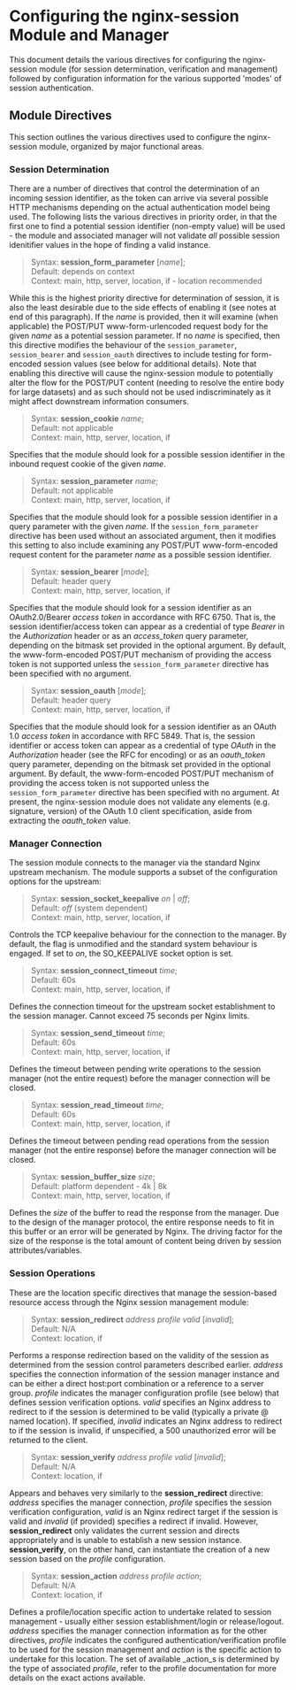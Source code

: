 # Configuring the nginx-session Module and Manager

This document details the various directives for configuring the nginx-session
module (for session determination, verification and management) followed by
configuration information for the various supported 'modes' of session
authentication.

## Module Directives

This section outlines the various directives used to configure the
nginx-session module, organized by major functional areas.

### Session Determination

There are a number of directives that control the determination of an incoming
session identifier, as the token can arrive via several possible HTTP
mechanisms depending on the actual authentication model being used.  The
following lists the various directives in priority order, in that the first
one to find a potential session identifier (non-empty value) will be
used - the module and associated manager will not validate _all_ possible
session idenitifier values in the hope of finding a valid instance.

> Syntax: **session_form_parameter** [_name_];  
> Default: depends on context  
> Context: main, http, server, location, if - location recommended

While this is the highest priority directive for determination of session, it
is also the least desirable due to the side effects of enabling it (see notes
at end of this paragraph).  If the _name_ is provided, then it will examine
(when applicable) the POST/PUT www-form-urlencoded request body for the given
_name_ as a potential session parameter.  If no _name_ is specified, then this
directive modifies the behaviour of the `session_parameter`, `session_bearer`
and `session_oauth` directives to include testing for form-encoded session
values (see below for additional details).  Note that enabling this directive
will cause the nginx-session module to potentially alter the flow for the
POST/PUT content (needing to resolve the entire body for large datasets) and
as such should not be used indiscriminately as it might affect downstream
information consumers.

> Syntax: **session_cookie** _name_;  
> Default: not applicable  
> Context: main, http, server, location, if

Specifies that the module should look for a possible session identifier in the
inbound request cookie of the given _name_.

> Syntax: **session_parameter** _name_;  
> Default: not applicable  
> Context: main, http, server, location, if

Specifies that the module should look for a possible session identifier in a
query parameter with the given _name_.  If the `session_form_parameter`
directive has been used without an associated argument, then it modifies this
setting to also include examining any POST/PUT www-form-encoded request content
for the parameter _name_ as a possible session identifier.

> Syntax: **session_bearer** [_mode_];  
> Default: header query  
> Context: main, http, server, location, if

Specifies that the module should look for a session identifier as an
OAuth2.0/Bearer _access token_ in accordance with RFC 6750.  That is, the
session identifier/access token can appear as a credential of type _Bearer_
in the _Authorization_ header or as an _access\_token_ query parameter,
depending on the bitmask set provided in the optional argument.  By default,
the www-form-encoded POST/PUT mechanism of providing the access token is not
supported unless the `session_form_parameter` directive has been specified
with no argument.

> Syntax: **session_oauth** [_mode_];  
> Default: header query  
> Context: main, http, server, location, if

Specifies that the module should look for a session identifier as an OAuth 1.0
_access token_ in accordance with RFC 5849.  That is, the session identifier
or access token can appear as a credential of type _OAuth_ in the
_Authorization_ header (see the RFC for encoding) or as an _oauth\_token_
query parameter, depending on the bitmask set provided in the optional
argument.  By default, the www-form-encoded POST/PUT mechanism of providing
the access token is not supported unless the `session_form_parameter`
directive has been specified with no argument.  At present, the nginx-session
module does not validate any elements (e.g. signature, version) of the
OAuth 1.0 client specification, aside from extracting the _oauth\_token_ value.

### Manager Connection

The session module connects to the manager via the standard Nginx upstream
mechanism.  The module supports a subset of the configuration options for the
upstream:

> Syntax: **session_socket_keepalive** _on_ | _off_;  
> Default: _off_ (system dependent)  
> Context: main, http, server, location, if  

Controls the TCP keepalive behaviour for the connection to the manager.  By
default, the flag is unmodified and the standard system behaviour is engaged.
If set to _on_, the SO_KEEPALIVE socket option is set.

> Syntax: **session_connect_timeout** _time_;  
> Default: 60s  
> Context: main, http, server, location, if  

Defines the connection timeout for the upstream socket establishment to the
session manager.  Cannot exceed 75 seconds per Nginx limits.

> Syntax: **session_send_timeout** _time_;  
> Default: 60s  
> Context: main, http, server, location, if  

Defines the timeout between pending write operations to the session manager
(not the entire request) before the manager connection will be closed.

> Syntax: **session_read_timeout** _time_;  
> Default: 60s  
> Context: main, http, server, location, if  

Defines the timeout between pending read operations from the session manager
(not the entire response) before the manager connection will be closed.

> Syntax: **session_buffer_size** _size_;  
> Default: platform dependent - 4k | 8k  
> Context: main, http, server, location, if  

Defines the _size_ of the buffer to read the response from the manager.  Due
to the design of the manager protocol, the entire response needs to fit in this
buffer or an error will be generated by Nginx.  The driving factor for the
size of the response is the total amount of content being driven by session
attributes/variables.

### Session Operations

These are the location specific directives that manage the session-based
resource access through the Nginx session management module:

> Syntax: **session_redirect** _address_ _profile_ _valid_ [_invalid_];  
> Default: N/A  
> Context: location, if  

Performs a response redirection based on the validity of the session as
determined from the session control parameters described earlier.  _address_
specifies the connection information of the session manager instance and can
be either a direct host:port combination or a reference to a server group.
_profile_ indicates the manager configuration profile (see below) that
defines session verification options.  _valid_ specifies an Nginx address to
redirect to if the session is determined to be valid (typically a private
@ named location).  If specified, _invalid_ indicates an Nginx address to
redirect to if the session is invalid, if unspecified, a 500 unauthorized
error will be returned to the client.

> Syntax: **session_verify** _address_ _profile_ _valid_ [_invalid_];  
> Default: N/A  
> Context: location, if  

Appears and behaves very similarly to the **session_redirect** directive:
_address_ specifies the manager connection, _profile_ specifies the session
verification configuration, _valid_ is an Nginx redirect target if the session
is valid and _invalid_ (if provided) specifies a redirect if invalid.  However,
**session_redirect** only validates the current session and directs
appropriately and is unable to establish a new session instance.
**session_verify**, on the other hand, can instantiate the creation of a new
session based on the _profile_ configuration.

> Syntax: **session_action** _address_ _profile_ _action_;  
> Default: N/A  
> Context: location, if  

Defines a profile/location specific action to undertake related to session
management - usually either session establishment/login or release/logout.
_address_ specifies the manager connection information as for the other
directives, _profile_ indicates the configured authentication/verification
profile to be used for the session management and _action_ is the specific
action to undertake for this location.  The set of available _action_s is
determined by the type of associated _profile_, refer to the profile
documentation for more details on the exact actions available.
